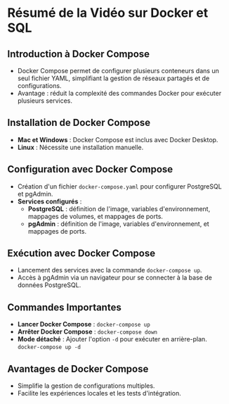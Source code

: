 # Résumé de la Vidéo sur Docker et SQL
## Introduction à Docker Compose
- Docker Compose permet de configurer plusieurs conteneurs dans un seul fichier YAML, simplifiant la gestion de réseaux partagés et de configurations.
- Avantage : réduit la complexité des commandes Docker pour exécuter plusieurs services.

## Installation de Docker Compose
- **Mac et Windows** : Docker Compose est inclus avec Docker Desktop.
- **Linux** : Nécessite une installation manuelle.

## Configuration avec Docker Compose
- Création d'un fichier `docker-compose.yaml` pour configurer PostgreSQL et pgAdmin.
- **Services configurés** :
  - **PostgreSQL** : définition de l'image, variables d'environnement, mappages de volumes, et mappages de ports.
  - **pgAdmin** : définition de l'image, variables d'environnement, et mappages de ports.

## Exécution avec Docker Compose
- Lancement des services avec la commande `docker-compose up`.
- Accès à pgAdmin via un navigateur pour se connecter à la base de données PostgreSQL.

## Commandes Importantes
- **Lancer Docker Compose** : `docker-compose up`
- **Arrêter Docker Compose** : `docker-compose down`
- **Mode détaché** : Ajouter l'option `-d` pour exécuter en arrière-plan. `docker-compose up -d`

## Avantages de Docker Compose
- Simplifie la gestion de configurations multiples.
- Facilite les expériences locales et les tests d'intégration.